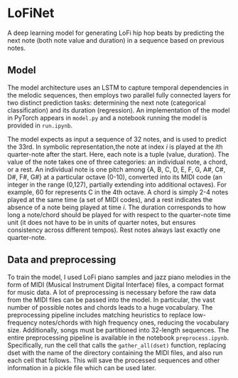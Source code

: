 # LoFiNet
A deep learning model for generating LoFi hip hop beats by predicting the next note (both note value and duration) in a sequence based on previous notes. 

## Model 
The model architecture uses an LSTM to capture temporal dependencies in the melodic sequences, then employs two parallel fully connected layers for two distinct prediction tasks: determining the next note (categorical classification) and its duration (regression). An implementation of the model in PyTorch appears in `model.py` and a notebook running the model is provided in `run.ipynb`.

The model expects as input a sequence of 32 notes, and is used to predict the 33rd. In symbolic representation,the note at index *i* is played at the *i*th quarter-note after the start. Here, each note is a tuple (value, duration). The value of the note takes one of three categories: an individual note, a chord, or a rest. An individual note is one pitch among {A, B, C, D, E, F, G, A#, C#, D#, F#, G#} at a particular octave (0-10), converted into its MIDI code (an integer in the range (0,127), partially extending into additional octaves). For example, 60 for represents C in the 4th octave. A chord is simply 2-4 notes played at the same time (a set of MIDI codes), and a rest indicates the absence of a note being played at time *i*. The duration corresponds to how long a note/chord should be played for with respect to the quarter-note time unit (it does not have to be in units of quarter notes, but ensures consistency across different tempos). Rest notes always last exactly one quarter-note.

## Data and preprocessing
To train the model, I used LoFi piano samples and jazz piano melodies in the form of MIDI (Musical Instrument Digital Interface) files, a compact format for music data. A lot of preprocessing is necessary before the raw data from the MIDI files can be passed into the model. In particular, the vast number of possible notes and chords leads to a huge vocabulary. The preprocessing pipeline includes matching heuristics to replace low-frequency notes/chords with high frequency ones, reducing the vocabulary size. Additionally, songs must be partitioned into 32-length sequences. The entire preprocessing pipeline is available in the notebook `preprocess.ipynb`. Specifically, run the cell that calls the `gather_all(dset)` function, replacing dset with the name of the directory containing the MIDI files, and also run each cell that follows. This will save the processed sequences and other information in a pickle file which can be used later.
